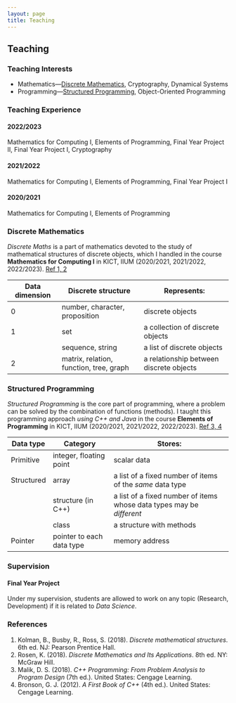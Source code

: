 ```yaml
---
layout: page
title: Teaching
---
```


## Teaching

### Teaching Interests
- Mathematics&mdash;[Discrete Mathematics](#discrete-mathematics), Cryptography, Dynamical Systems
- Programming&mdash;[Structured Programming](#structured-programming), Object-Oriented Programming

### Teaching Experience
#### 2022/2023
Mathematics for Computing I, Elements of Programming, Final Year Project II, Final Year Project I, Cryptography
#### 2021/2022
Mathematics for Computing I, Elements of Programming, Final Year Project I
#### 2020/2021
Mathematics for Computing I, Elements of Programming

### Discrete Mathematics
*Discrete Maths* is a part of mathematics devoted to the study of mathematical structures of discrete objects, which I handled in the course **Mathematics for Computing I** in KICT, IIUM (2020/2021, 2021/2022, 2022/2023). [Ref 1, 2](#references)

| Data dimension | Discrete structure | Represents: |
| --- | --- | --- |
| 0 | number, character, proposition | discrete objects |
| 1 | set | a collection of discrete objects |
|| sequence, string | a list of discrete objects |
| 2 | matrix, relation, function, tree, graph | a relationship between discrete objects |

### Structured Programming
*Structured Programming* is the core part of programming, where a problem can be solved by the combination of functions (methods). I taught this programming approach *using C++ and Java* in the course **Elements of Programming** in KICT, IIUM (2020/2021, 2021/2022, 2022/2023). [Ref 3, 4](#references)

| Data type | Category | Stores: |
| --- | --- | --- |
| Primitive | integer, floating point | scalar data |
| Structured | array | a list of a fixed number of items of the *same* data type |
|| structure (in C++) | a list of a fixed number of items whose data types may be *different* |
|| class | a structure with methods
| Pointer | pointer to each data type | memory address |

### Supervision
#### Final Year Project
Under my supervision, students are allowed to work on any topic (Research, Development) if it is related to *Data Science*.

### References
1. Kolman, B., Busby, R., Ross, S. (2018). *Discrete mathematical structures*. 6th ed. NJ: Pearson Prentice Hall.
2. Rosen, K. (2018). *Discrete Mathematics and Its Applications*. 8th ed. NY: McGraw Hill.
3. Malik, D. S. (2018). *C++ Programming: From Problem Analysis to Program Design* (7th ed.). United States: Cengage Learning.
4. Bronson, G. J. (2012). *A First Book of C++* (4th ed.). United States: Cengage Learning.
